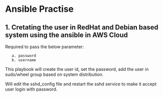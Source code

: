 # Ansible Practise

## 1. Cretating the user in RedHat and Debian based system using the ansible in AWS Cloud

 Required to pass the below parameter: 
 
       a. password
       b. username
       
 This playbook will create the user id, set the password, add the user in sudo/wheel group based on system distribution. 
 
 Will edit the sshd_config file and restart the sshd service to make it accept user login with password. 
